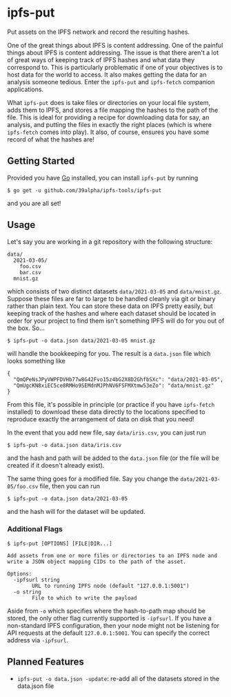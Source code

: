 # ipfs-put

Put assets on the IPFS network and record the resulting hashes.

One of the great things about IPFS is content addressing. One of the painful things about IPFS is
content addressing. The issue is that there aren't a lot of great ways of keeping track of IPFS
hashes and what data they correspond to. This is particularly problematic if one of your objectives
is to host data for the world to access. It also makes getting the data for an analysis someone
tedious. Enter the `ipfs-put` and `ipfs-fetch` companion applications.

What `ipfs-put` does is take files or directories on your local file system, adds them to IPFS, and
stores a file mapping the hashes to the path of the file. This is ideal for providing a recipe for
downloading data for say, an analysis, and putting the files in exactly the right places (which is
where `ipfs-fetch` comes into play). It also, of course, ensures you have some record of what the
hashes are!

## Getting Started

Provided you have [Go](https://golang.org) installed, you can install `ipfs-put` by running

```shell
$ go get -u github.com/39alpha/ipfs-tools/ipfs-put
```

and you are all set!

## Usage

Let's say you are working in a git repository with the following structure:
```
data/
  2021-03-05/
    foo.csv
    bar.csv
  mnist.gz
```
which consists of two distinct datasets `data/2021-03-05` and `data/mnist.gz`. Suppose these files
are far to large to be handled cleanly via git or binary rather than plain text. You can store these
data on IPFS pretty easily, but keeping track of the hashes and where each dataset should be located
in order for your project to find them isn't something IPFS will do for you out of the box. So...

```
$ ipfs-put -o data.json data/2021-03-05 mnist.gz
```

will handle the bookkeeping for you. The result is a `data.json` file which looks something like
```
{
  "QmQPeNsJPyVWPFDVHb77w8G42Fvo15z4bG2X8D2GhfbSXc": "data/2021-03-05",
  "QmUgcKN8xiEC5ce8RMHo9SEMdnMJPhNV6FSFMXtmw53eZo": "data/mnist.gz"
}
```

From this file, it's possible in principle (or practice if you have `ipfs-fetch` installed) to
download these data directly to the locations specified to reproduce exactly the arrangement of data
on disk that you need!

In the event that you add new file, say `data/iris.csv`, you can just run
```
$ ipfs-put -o data.json data/iris.csv
```
and the hash and path will be added to the `data.json` file (or the file will be created if it
doesn't already exist).

The same thing goes for a modified file. Say you change the `data/2021-03-05/foo.csv` file, then you
can run
```
$ ipfs-put -o data.json data/2021-03-05
```
and the hash will for the dataset will be updated.


### Additional Flags

```shell
$ ipfs-put [OPTIONS] [FILE|DIR...]

Add assets from one or more files or directories to an IPFS node and
write a JSON object mapping CIDs to the path of the asset.

Options:
  -ipfsurl string
    	URL to running IPFS node (default "127.0.0.1:5001")
  -o string
    	File to which to write the payload
```

Aside from `-o` which specifies where the hash-to-path map should be stored, the only other flag
currently supported is `-ipfsurl`. If you have a non-standard IPFS configuration, then your node
might not be listening for API requests at the default `127.0.0.1:5001`. You can specify the correct
address via `-ipfsurl`.

## Planned Features

* `ipfs-put -o data.json -update`: re-add all of the datasets stored in the data.json file
